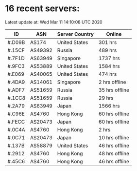 # 16 recent servers:

Latest update at: Wed Mar 11 14:10:08 UTC 2020

| ID | ASN | Server Country | Online |
| -- | --- | -------------- | ------ |
| #.D09B | AS174 | United States | 301 hrs |
| #.15CF | AS49392 | Russia | 489 hrs |
| #.7F1D | AS63949 | Singapore | 1737 hrs |
| #.9FC3 | AS53889 | United States | 1584 hrs |
| #.E069 | AS40065 | United States | 474 hrs |
| #.4DA9 | AS14061 | Singapore | 2 hrs offline |
| #.ADF7 | AS51659 | Russia | 35 hrs offline |
| #.1CC8 | AS51659 | Russia | 29 hrs |
| #.2A79 | AS63949 | Japan | 1566 hrs |
| #.C96E | AS4760 | Hong Kong | 60 hrs offline |
| #.FECC | AS20473 | Japan | 60 hrs offline |
| #.0C4A | AS4760 | Hong Kong | 2 hrs |
| #.0C71 | AS20473 | Japan | 10 hrs offline |
| #.137B | AS58879 | United States | 46 hrs offline |
| #.2912 | AS4760 | Hong Kong | 48 hrs offline |
| #.45C6 | AS4760 | Hong Kong | 46 hrs offline |

